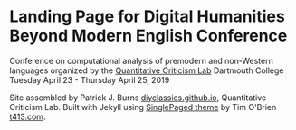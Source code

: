 # Landing Page for Digital Humanities Beyond Modern English Conference
Conference on computational analysis of premodern and non-Western languages organized by the [Quantitative Criticism Lab](https://qcrit.com)
Dartmouth College
Tuesday April 23 - Thursday April 25, 2019

Site assembled by Patrick J. Burns [diyclassics.github.io](http://diyclassics.github.io), Quantitative Criticism Lab. Built with Jekyll using [SinglePaged theme](https://github.com/t413/SinglePaged) by Tim O'Brien [t413.com](http://t413.com/).
